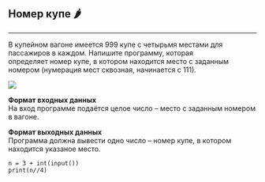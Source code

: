 ## Номер купе 🌶️
------------------

В купейном вагоне имеется 999 купе с четырьмя местами для пассажиров в каждом. Напишите программу, которая определяет номер купе, в котором находится место с заданным номером (нумерация мест сквозная, начинается с 111).

![](https://ucarecdn.com/759a79a5-79d0-489a-8d2c-cc337483d2af/)

**Формат входных данных**  
На вход программе подаётся целое число – место с заданным номером в вагоне.

**Формат выходных данных**  
Программа должна вывести одно число – номер купе, в котором находится указаное место.

```
n = 3 + int(input())
print(n//4)
```